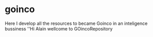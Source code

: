 # goinco
Here I develop all the resources to became Goinco in an inteligence bussiness 
''Hi Alain wellcome to GOincoRepository
